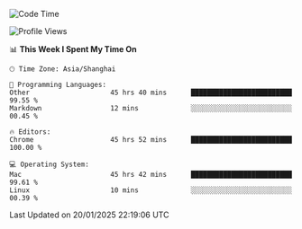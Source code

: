 <!--START_SECTION:waka-->
![Code Time](http://img.shields.io/badge/Code%20Time-3%2C340%20hrs%2017%20mins-blue)

![Profile Views](http://img.shields.io/badge/Profile%20Views-0-blue)

📊 **This Week I Spent My Time On** 

```text
🕑︎ Time Zone: Asia/Shanghai

💬 Programming Languages: 
Other                    45 hrs 40 mins      █████████████████████████   99.55 % 
Markdown                 12 mins             ░░░░░░░░░░░░░░░░░░░░░░░░░   00.45 % 

🔥 Editors: 
Chrome                   45 hrs 52 mins      █████████████████████████   100.00 % 

💻 Operating System: 
Mac                      45 hrs 42 mins      █████████████████████████   99.61 % 
Linux                    10 mins             ░░░░░░░░░░░░░░░░░░░░░░░░░   00.39 % 
```


 Last Updated on 20/01/2025 22:19:06 UTC
<!--END_SECTION:waka-->